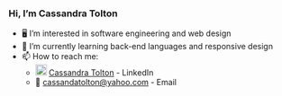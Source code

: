 ### Hi, I’m Cassandra Tolton
- :desktop_computer: I’m interested in software engineering and web design
- :open_book: I’m currently learning back-end languages and responsive design
- 📫 How to reach me:
  - <img src="https://user-images.githubusercontent.com/69628215/140679154-96d092f7-129e-4e98-ac89-336504068baa.png" width="20" height="20"> <a href = "https://user-images.githubusercontent.com/69628215/140679154-96d092f7-129e-4e98-ac89-336504068baa.png"> Cassandra Tolton</a> - LinkedIn
  - :incoming_envelope: cassandatolton@yahoo.com - Email

<!---
SendNudles/SendNudles is a ✨ special ✨ repository because its `README.md` (this file) appears on your GitHub profile.
You can click the Preview link to take a look at your changes.
--->

